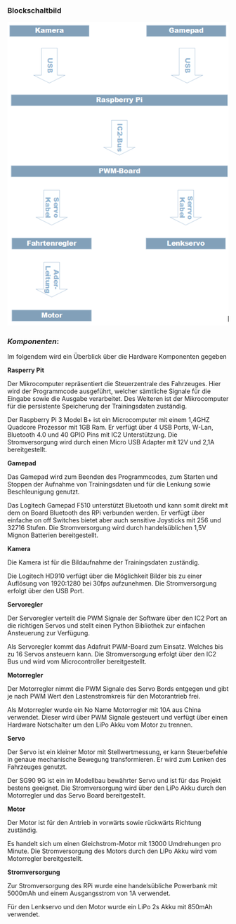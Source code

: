 ### **Blockschaltbild**

![](../media/abbildung1.PNG)



### ***Komponenten***:

Im folgendem wird ein Überblick über die Hardware Komponenten gegeben

**Rasperry Pit**

Der Mikrocomputer repräsentiert die Steuerzentrale des Fahrzeuges. Hier wird der Programmcode ausgeführt, welcher sämtliche Signale für die Eingabe sowie die Ausgabe verarbeitet. Des Weiteren ist der Mikrocomputer für die persistente Speicherung der Trainingsdaten zuständig.

Der Raspberry Pi 3 Model B+ ist ein Microcomputer mit einem 1,4GHZ Quadcore Prozessor mit 1GB Ram. Er verfügt über 4 USB Ports, W-Lan, Bluetooth 4.0 und 40 GPIO Pins mit IC2 Unterstützung. Die Stromversorgung wird durch einen Micro USB Adapter mit 12V und 2,1A bereitgestellt.

**Gamepad**

Das Gamepad wird zum Beenden des Programmcodes, zum Starten und Stoppen der Aufnahme von Trainingsdaten und für die Lenkung sowie Beschleunigung genutzt.

Das Logitech Gamepad F510 unterstützt Bluetooth und kann somit direkt mit dem on Board Bluetooth des RPi verbunden werden. Er verfügt über einfache on off Switches bietet aber auch sensitive Joysticks mit 256 und 32716 Stufen. Die Stromversorgung wird durch handelsüblichen 1,5V Mignon Batterien bereitgestellt.

**Kamera**

Die Kamera ist für die Bildaufnahme der Trainingsdaten zuständig.

Die Logitech HD910 verfügt über die Möglichkeit Bilder bis zu einer Auflösung von 1920:1280 bei 30fps aufzunehmen. Die Stromversorgung erfolgt über den USB Port.

**Servoregler**

Der Servoregler verteilt die PWM Signale der Software über den IC2 Port an die richtigen Servos und stellt einen Python Bibliothek zur einfachen Ansteuerung zur Verfügung. 

Als Servoregler kommt das Adafruit PWM-Board zum Einsatz. Welches bis zu 16 Servos ansteuern kann. Die Stromversorgung erfolgt über den IC2 Bus und wird vom Microcontroller bereitgestellt.

**Motorregler**

Der Motorregler nimmt die PWM Signale des Servo Bords entgegen und gibt je nach PWM Wert den Lastenstromkreis für den Motorantrieb frei.

Als Motorregler wurde ein No Name Motorregler mit 10A aus China verwendet. Dieser wird über PWM Signale gesteuert und verfügt über einen Hardware Notschalter um den LiPo Akku vom Motor zu trennen.

**Servo**

Der Servo ist ein kleiner Motor mit Stellwertmessung, er kann Steuerbefehle in genaue mechanische Bewegung transformieren. Er wird zum Lenken des Fahrzeuges genutzt.

Der SG90 9G ist ein im Modellbau bewährter Servo und ist für das Projekt bestens geeignet. Die Stromversorgung wird über den LiPo Akku durch den Motorregler und das Servo Board bereitgestellt.

**Motor**

Der Motor ist für den Antrieb in vorwärts sowie rückwärts Richtung zuständig. 

Es handelt sich um einen Gleichstrom-Motor mit 13000 Umdrehungen pro Minute. Die Stromversorgung des Motors durch den LiPo Akku wird vom Motorregler bereitgestellt.

**Stromversorgung**

Zur Stromversorgung des RPi wurde eine handelsübliche Powerbank mit 5000mAh und einem Ausgangsstrom von 1A verwendet.

Für den Lenkservo und den Motor wurde ein LiPo 2s Akku mit 850mAh verwendet.


